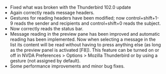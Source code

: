 * Fixed what was broken with the Thunderbird 102.0 update 
* Again correctly reads message headers. 
* Gestures for reading headers have been modified; now control+shift+1-9 reads the sender and recipients and control+shift+0 reads the subject. 
* Now correctly reads the status bar. 
* Message reading in the preview pane has been improved and automatic reading has been implemented. Now when selecting a message in the list its content will be read without having to press anything else (as long as the preview panel is activated [F8]). This feature can be turned on or off in NVDA Preferences > Options > Mozilla Thunderbird or by using a gesture (not assigned by default). 
* Some performance improvements and minor bug fixes. 
